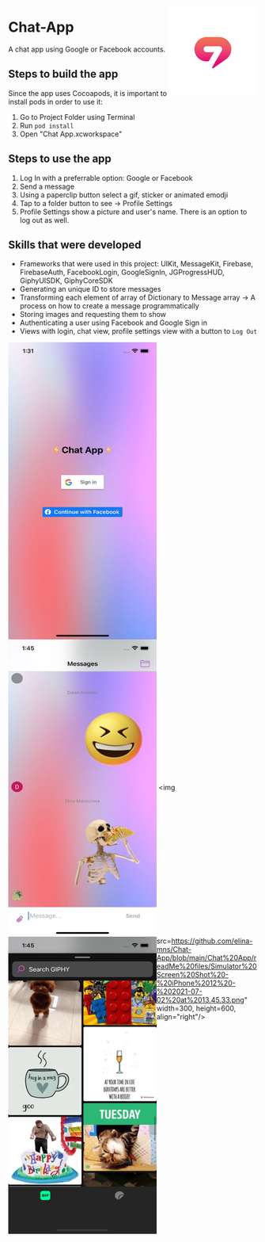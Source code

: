 <img src="https://github.com/elina-mns/Chat-App/blob/main/Chat%20App/Assets.xcassets/AppIcon.appiconset/180.png"
align="right"/>
# Chat-App

A chat app using Google or Facebook accounts. 

## Steps to build the app

Since the app uses Cocoapods, it is important to install pods in order to use it:
1. Go to Project Folder using Terminal 
2. Run `pod install`
3. Open "Chat App.xcworkspace"

## Steps to use the app

1. Log In with a preferrable option: Google or Facebook
2. Send a message
3. Using a paperclip button select a gif, sticker or animated emodji
3. Tap to a folder button to see -> Profile Settings
4. Profile Settings show a picture and user's name. There is an option to log out as well. 


## Skills that were developed

* Frameworks that were used in this project: UIKit, MessageKit, Firebase, FirebaseAuth, FacebookLogin, GoogleSignIn, JGProgressHUD, GiphyUISDK, GiphyCoreSDK
* Generating an unique ID to store messages 
* Transforming each element of array of Dictionary to Message array -> A process on how to create a message programmatically 
* Storing images and requesting them to show
* Authenticating a user using Facebook and Google Sign in
* Views with login, chat view, profile settings view with a button to `Log Out`

<img src="https://github.com/elina-mns/Chat-App/blob/main/Chat%20App/readMe%20files/Simulator%20Screen%20Shot%20-%20iPhone%2012%20-%202021-07-02%20at%2013.31.23.png"
width=300, height=600,
align="left"/>
<img src="https://github.com/elina-mns/Chat-App/blob/main/Chat%20App/readMe%20files/Simulator%20Screen%20Shot%20-%20iPhone%2012%20-%202021-07-02%20at%2013.45.07.png"
width=300, height=600,
align="center"/>
<img src="https://github.com/elina-mns/Chat-App/blob/main/Chat%20App/readMe%20files/Simulator%20Screen%20Shot%20-%20iPhone%2012%20-%202021-07-02%20at%2013.45.24.png"
width=300, height=600,
align="left"/>
<img src=https://github.com/elina-mns/Chat-App/blob/main/Chat%20App/readMe%20files/Simulator%20Screen%20Shot%20-%20iPhone%2012%20-%202021-07-02%20at%2013.45.33.png"
width=300, height=600,
align="right"/>
